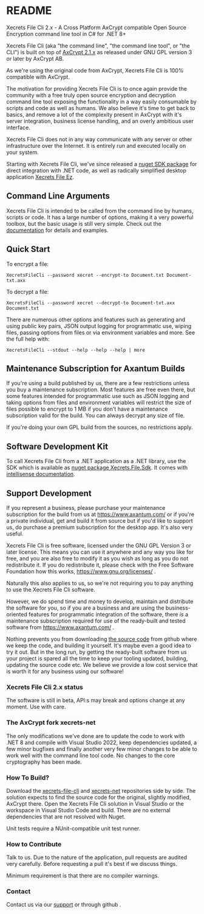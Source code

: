 # README #

Xecrets File Cli 2.x - A Cross Platform AxCrypt compatible Open Source Encryption command line
tool in C# for .NET 8+

Xecrets File Cli (aka "the command line", "the command line tool", or "the CLI") is built on top of
[AxCrypt 2.1.x](https://github.com/axantum/xecrets-net) as released under GNU GPL version 3 or later
by AxCrypt AB.

As we're using the original code from AxCrypt, Xecrets File Cli is 100% compatible with
AxCrypt. 

The motivation for providing Xecrets File Cli is to once again provide the community with a free
truly open source encryption and decryption command line tool exposing the functionality in a way
easily consumable by scripts and code as well as humans. We also believe it's time to get back to
basics, and remove a lot of the complexity present in AxCrypt with it's server integration, business
license handling, and an overly ambitious user interface.

Xecrets File Cli does not in any way communicate with any server or other infrastructure over the
Internet. It is entirely run and executed locally on your system.

Starting with Xecrets File Cli, we've since released a [nuget SDK
package](https://www.nuget.org/packages/Xecrets.File.Sdk/) for direct integration with .NET code, as
well as radically simplified desktop application [Xecrets File
Ez](https://www.axantum.com/xecrets-file-ez).

## Command Line Arguments ##

Xecrets File Cli is intended to be called from the command line by humans, scripts or code. It has a
large number of options, making it a very powerful toolbox, but the basic usage is still very
simple. Check out the [documentation](docs/index.md 'Command Line Tool Options') for details and
examples.

## Quick Start ##

To encrypt a file:

`XecretsFileCli --password xecret --encrypt-to Document.txt Document-txt.axx`

To decrypt a file:

`XecretsFileCli --password xecret --decrypt-to Document-txt.axx Document.txt`

There are numerous other options and features such as generating and using public key pairs, JSON
output logging for programmatic use, wiping files, passing options from files or via environment
variables and more. See the full help with:

`XecretsFileCli --stdout --help --help --help | more`

## Maintenance Subscription for Axantum Builds ##

If you're using a build published by us, there are a few restrictions unless you buy a maintenance
subscription. Most features are free even there, but some features intended for programmatic use
such as JSON logging and taking options from files and environment variables will restrict the size
of files possible to encrypt to 1 MB if you don't have a maintenance subscription valid for the
build. You can always decrypt any size of file.

If you're doing your own GPL build from the sources, no restrictions apply.

## Software Development Kit ##

To call Xecrets File Cli from a .NET application as a .NET library, use the SDK which is available
as [nuget package Xecrets.File.Sdk](https://www.nuget.org/packages/Xecrets.File.Sdk). It comes with
[intellisense documentation](sdk-docs/index.md 'The SDK API').

## Support Development ##

If you represent a business, please purchase your maintenance subscription for the build from us at
https://www.axantum.com/ or if you're a private individual, get and build it from source but if you'd
like to support us, do purchase a premium subscription for the desktop app. It's also very useful.

Xecrets File Cli is free software, licensed under the GNU GPL Version 3 or later license. This means
you can use it anywhere and any way you like for free, and you are also free to modify it as you
wish as long as you do not redistribute it. If you do redistribute it, please check with the Free
Software Foundation how this works, https://www.gnu.org/licenses/ .

Naturally this also applies to us, so we're not requiring you to pay anything to use the Xecrets
File Cli software.

However, we do spend time and money to develop, maintain and distribute the software for you, so if
you are a business and are using the business-oriented features for programmatic integration of the
software, there *is* a maintenance subscription required for use of the ready-built and tested
software from https://www.axantum.com/ .

Nothing prevents you from downloading [the source code](https://github.com/xecrets/xecrets-file-cli)
from github where we keep the code, and building it yourself. It's maybe even a good idea to try it
out. But in the long run, by getting the ready-built software from us your project is spared all the
time to keep your tooling updated, building, updating the source code etc. We believe we provide a
low cost service that is worth it for any business using our software!

### Xecrets File Cli 2.x status ###

The software is still in beta, API:s may break and options change at any moment. Use with care.

### The AxCrypt fork xecrets-net ###

The only modifications we've done are to update the code to work with .NET 8 and compile with Visual
Studio 2022, keep dependencies updated, a few minor bugfixes and finally another very few minor
changes to be able to work well with the command line tool code. No changes to the core cryptography
has been made.

### How To Build? ###

Download the [xecrets-file-cli](https://github.com/xecrets/xecrets-file-cli) and
[xecrets-net](https://github.com/axantum/xecrets-net) repositories side by side. The solution expects
to find the source code for the original, slightly modified, AxCrypt there. Open the Xecrets File
Cli solution in Visual Studio or the workspace in Visual Studio Code and build. There are no
external dependencies that are not resolved with Nuget.

Unit tests require a NUnit-compatible unit test runner.

### How to Contribute ###

Talk to us. Due to the nature of the application, pull requests are audited very
carefully. Before requesting a pull it's best if we discuss things.

Minimum requirement is that there are no compiler warnings.

### Contact ###

Contact us via our [support](https://www.axantum.com/support 'Xecrets Support
Site') or through github .
